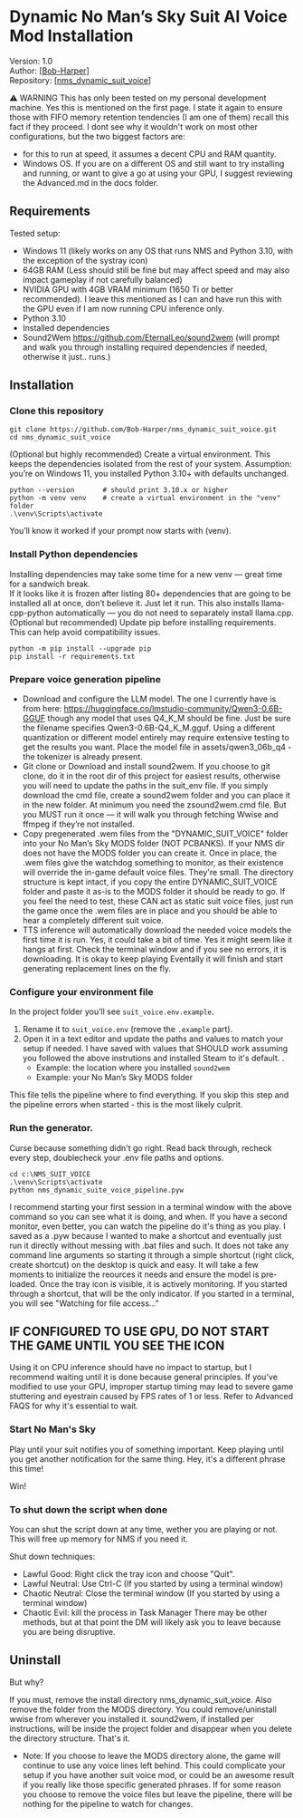 # Dynamic No Man’s Sky Suit AI Voice Mod Installation

Version: 1.0<br>
Author: [[Bob-Harper](https://github.com/Bob-Harper)]<br>
Repository: [[nms_dynamic_suit_voice](https://github.com/Bob-Harper/nms_dynamic_suit_voice)]


⚠️ WARNING
This has only been tested on my personal development machine. Yes this is mentioned on the first page.  I state it again
to ensure those with FIFO memory retention tendencies (I am one of them) recall this fact if they proceed.  I dont see why it wouldn't work on
most other configurations, but the two biggest factors are:
- for this to run at speed, it assumes a decent CPU and RAM quantity.
- Windows OS.
If you are on a different OS and still want to try installing and running, or want to give a go at using your GPU, I suggest reviewing the Advanced.md in the docs folder.

## Requirements

Tested setup:
- Windows 11 (likely works on any OS that runs NMS and Python 3.10, with the exception of the systray icon)
- 64GB RAM (Less should still be fine but may affect speed and may also impact gameplay if not carefully balanced)
- NVIDIA GPU with 4GB VRAM minimum (1650 Ti or better recommended).  I leave this mentioned as I can and have run this with the GPU even if I am now running CPU inference only.
- Python 3.10
- Installed dependencies
- Sound2Wem https://github.com/EternalLeo/sound2wem (will prompt and walk you through installing required dependencies if needed, otherwise it just..  runs.)


## Installation

### Clone this repository
```
git clone https://github.com/Bob-Harper/nms_dynamic_suit_voice.git
cd nms_dynamic_suit_voice
```

(Optional but highly recommended) Create a virtual environment.
This keeps the dependencies isolated from the rest of your system.
Assumption: you’re on Windows 11, you installed Python 3.10+ with defaults unchanged.
```
python --version       # should print 3.10.x or higher
python -m venv venv    # create a virtual environment in the "venv" folder
.\venv\Scripts\activate
```
You’ll know it worked if your prompt now starts with (venv).

### Install Python dependencies

Installing dependencies may take some time for a new venv — great time for a sandwich break.  
If it looks like it is frozen after listing 80+ dependencies that are going to be installed all at once, don’t believe it. Just let it run.
This also installs llama-cpp-python automatically — you do not need to separately install llama.cpp.
(Optional but recommended) Update pip before installing requirements.  
This can help avoid compatibility issues.

```
python -m pip install --upgrade pip
pip install -r requirements.txt
```

### Prepare voice generation pipeline
- Download and configure the LLM model. The one I currently have is from here: https://huggingface.co/lmstudio-community/Qwen3-0.6B-GGUF though any model that uses Q4_K_M should be fine.  Just be sure the filename specifies Qwen3-0.6B-Q4_K_M.gguf.  Using a different quantization or different model entirely may require extensive testing to get the results you want.  Place the model file in assets/qwen3_06b_q4 - the tokenizer is already present.
- Git clone or Download and install sound2wem.  If you choose to git clone, do it in the root dir of this project for easiest results, otherwise you will need to update the paths in the suit_env file.  If you simply download the cmd file, create a sound2wem folder and you can place it in the new folder. At minimum you need the zsound2wem.cmd file. But you MUST run it once — it will walk you through fetching Wwise and ffmpeg if they’re not installed.
- Copy pregenerated .wem files from the "DYNAMIC_SUIT_VOICE" folder into your No Man’s Sky MODS folder (NOT PCBANKS). If your NMS dir does not have the MODS folder you can create it.  Once in place, the .wem files give the watchdog something to monitor, as their existence will override the in-game default voice files.  They're small. The directory structure is kept intact, if you copy the entire DYNAMIC_SUIT_VOICE folder and paste it as-is to the MODS folder it should be ready to go. If you feel the need to test, these CAN act as static suit voice files, just run the game once the .wem files are in place and you should be able to hear a completely different suit voice.
- TTS inference will automatically download the needed voice models the first time it is run. Yes, it could take a bit of time.  Yes it might seem like it hangs at first.  Check the terminal window and if you see no errors, it is downloading.  It is okay to keep playing  Eventally it will finish and start generating replacement lines on the fly.

### Configure your environment file

In the project folder you’ll see `suit_voice.env.example`.  

1. Rename it to `suit_voice.env` (remove the `.example` part).  
2. Open it in a text editor and update the paths and values to match your setup if needed.  I have saved with values that SHOULD work assuming you followed the above instrutions and installed Steam to it's default.  .  
   - Example: the location where you installed `sound2wem`  
   - Example: your No Man’s Sky MODS folder  

This file tells the pipeline where to find everything. If you skip this step and the pipeline errors when started - this is the most likely culprit.

### Run the generator. 
Curse because something didn't go right.  Read back through, recheck every step, doublecheck your .env file paths and options.
```
cd c:\NMS_SUIT_VOICE
.\venv\Scripts\activate
python nms_dynamic_suite_voice_pipeline.pyw
```
I recommend starting your first session in a terminal window with the above command so you can see what it is doing, and when. If you have a second monitor, even better, you can watch the pipeline do it's thing as you play.
I saved as a .pyw because I wanted to make a shortcut and eventually just run it directly without messing with .bat files and such.  It does not take any command line arguments so starting it through a simple shortcut (right click, create shortcut) on the desktop is quick and easy.
It will take a few moments to initialize the reources it needs and ensure the model is pre-loaded.
Once the tray icon is visible, it is actively monitoring. If you started through a shortcut, that will be the only indicator.  If you started in a terminal, you will see "Watching for file access..."

## IF CONFIGURED TO USE GPU, DO NOT START THE GAME UNTIL YOU SEE THE ICON
Using it on CPU inference should have no impact to startup, but I recommend waiting until it is done because general principles.
If you've modified to use your GPU, improper startup timing may lead to severe game stuttering and eyestrain caused by FPS rates of 1 or less.  Refer to Advanced FAQS for why it's essential to wait.

### Start No Man's Sky 
Play until your suit notifies you of something important. Keep playing until you get another notification for the same
thing.  Hey, it's a different phrase this time!

Win!

### To shut down the script when done

You can shut the script down at any time, wether you are playing or not.  This will free up memory for NMS if you need it.

Shut down techniques:
- Lawful Good: Right click the tray icon and choose "Quit".
- Lawful Neutral: Use Ctrl-C (If you started by using a terminal window)
- Chaotic Neutral: Close the terminal window (If you started by using a terminal window)
- Chaotic Evil: kill the process in Task Manager
There may be other methods, but at that point the DM will likely ask you to leave because you are being disruptive.

## Uninstall

But why?

If you must, remove the install directory nms_dynamic_suit_voice.  Also remove the folder from the MODS directory.  You could remove/uninstall wwise from wherever you installed it.  sound2wem, if installed per instructions, will be inside the project folder and disappear when you delete the directory structure.
That's it.  
- Note: If you choose to leave the MODS directory alone, the game will continue to use any voice lines left behind.  This could complicate your setup if you have another suit voice mod, or could be an awesome result if you really like those specific generated phrases.  If for some reason you choose to remove the voice files but leave the pipeline, there will be nothing for the pipeline to watch for changes.

